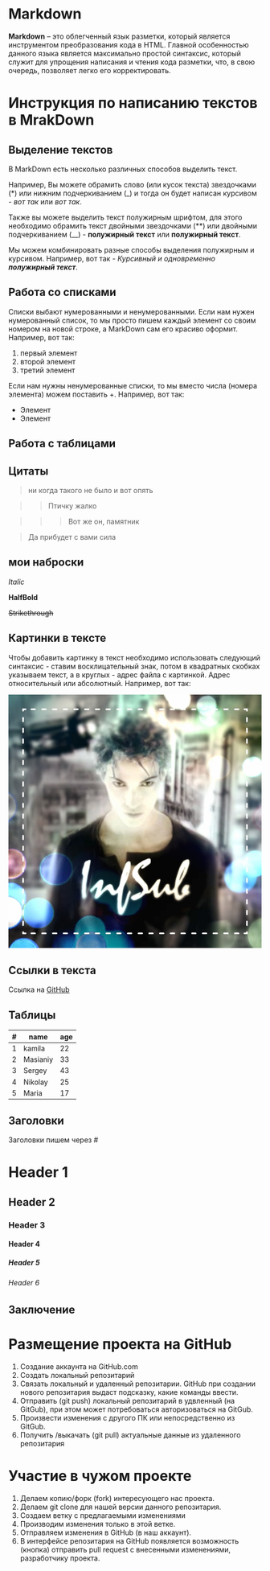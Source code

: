 # Markdown

**Markdown** – это облегченный язык разметки, который является инструментом преобразования кода в HTML. Главной особенностью данного языка является максимально простой синтаксис, который служит для упрощения написания и чтения кода разметки, что, в свою очередь, позволяет легко его корректировать. 


# Инструкция по написанию текстов в MrakDown

## Выделение текстов

В MarkDown есть несколько различных способов выделить текст. 

Например, Вы можете обрамить слово (или кусок текста) звездочками (*) или нижним подчеркиванием (_) и тогда он будет написан курсивом - *вот так* или _вот так_.

Также вы можете выделить текст полужирным шрифтом, для этого необходимо обрамить текст двойными звездочками (**) или двойными подчеркиванием (__) - **полужирный текст** или __полужирный текст__.

Мы можем комбинировать разные способы выделения полужирным и курсивом. Например, вот так - _Курсивный и одновременно **полужирный текст**_.

## Работа со списками

Списки выбают нумерованными и ненумерованными. Если нам нужен нумерованный список, то мы просто пишем каждый элемент со своим номером на новой строке, а MarkDown сам его красиво оформит. Например, вот так:
1. первый элемент
2. второй элемент
3. третий элемент

Если нам нужны ненумерованные списки, то мы вместо числа (номера элемента) можем поставить +. Например, вот так:
+ Элемент
+ Элемент

## Работа с таблицами

## Цитаты

> ни когда такого не было и вот опять

>> Птичку жалко

>>> Вот же он, памятник

> Да прибудет с вами сила

## мои наброски

*Italic*

**HalfBold**

~~Strikethrough~~

## Картинки в тексте

Чтобы добавить картинку в текст необходимо использовать следующий синтаксис - ставим восклицательный знак, потом в квадратных скобках указываем текст, а в круглых - адрес файла с картинкой. Адрес относительный или абсолютный. Например, вот так:

![Alternative Avatar by InfSub](/MarkDown/images/InfSub-Immortel-640x640-color-1.jpg "Avatar")

## Ссылки в текста

Ссылка на [GitHub](https://github.com/)

## Таблицы

#|name|age
-|----|---
1|kamila|22
2|Masianiy|33
3|Sergey|43
4|Nikolay|25
5|Maria|17

## Заголовки
Заголовки пишем через #

# Header 1

## Header 2

### Header 3

#### Header 4

##### Header 5
###### Header 6

## Заключение





 # Размещение проекта на GitHub

 1. Создание аккаунта на GitHub.com
 2. Создать локальный репозитарий
 3. Связать локальный и удаленный репозитарии. GitHub при создании нового репозитария выдаст подсказку, какие команды ввести.
 4. Отправить (git push) локальный репозитарий в удвленный (на GitGub), при этом может потребоваться авторизоваться на GitGub.
 5. Произвести изменения с другого ПК или непосредственно из GitGub.
 6. Получить /выкачать (git pull) актуальные данные из удаленного репозитария


 # Участие в чужом проекте

 1. Делаем копию/форк (fork) интересующего нас проекта.
 2. Делаем git clone для нашей версии данного репозитария.
 3. Создаем ветку с предлагаемыми изменениями
 4. Производим изменения только в этой ветке.
 5. Отправляем изменения в GitHub (в наш аккаунт).
 6. В интерфейсе репозитария на GitHub  появляется возможность (кнопка) отправить pull request с внесенными изменениями, разработчику проекта.